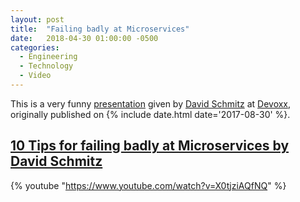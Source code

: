 ```yaml
---
layout: post
title:  "Failing badly at Microservices"
date:   2018-04-30 01:00:00 -0500
categories:
  - Engineering
  - Technology
  - Video
---
```


This is a very funny [presentation](https://www.youtube.com/watch?v=X0tjziAQfNQ) given by [David Schmitz](https://github.com/koenighotze) at [Devoxx](https://www.youtube.com/channel/UCCBVCTuk6uJrN3iFV_3vurg), originally published on {% include date.html date='2017-08-30' %}.

## [10 Tips for failing badly at Microservices by David Schmitz](https://www.youtube.com/watch?v=X0tjziAQfNQ)

{% youtube "https://www.youtube.com/watch?v=X0tjziAQfNQ" %}
